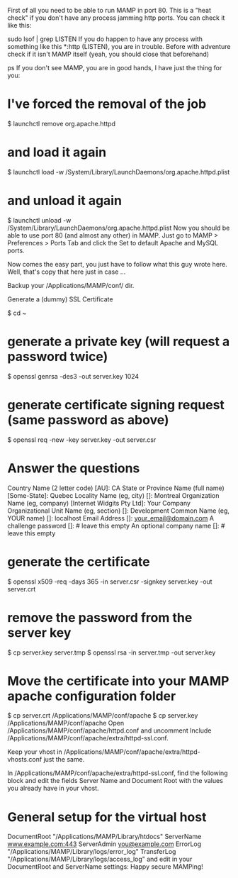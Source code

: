 First of all you need to be able to run MAMP in port 80. This is a "heat check" if you don't have any process jamming http ports. You can check it like this:

sudo lsof | grep LISTEN
If you do happen to have any process with something like this *:http (LISTEN), you are in trouble. Before with adventure check if it isn't MAMP itself (yeah, you should close that beforehand)

ps <pid of that process>
If you don't see MAMP, you are in good hands, I have just the thing for you:

# I've forced the removal of the job
$ launchctl remove org.apache.httpd

# and load it again
$ launchctl load -w /System/Library/LaunchDaemons/org.apache.httpd.plist

# and unload it again
$ launchctl unload -w /System/Library/LaunchDaemons/org.apache.httpd.plist
Now you should be able to use port 80 (and almost any other) in MAMP. Just go to MAMP > Preferences > Ports Tab and click the Set to default Apache and MySQL ports.

Now comes the easy part, you just have to follow what this guy wrote here. Well, that's copy that here just in case ...

Backup your /Applications/MAMP/conf/ dir.

Generate a (dummy) SSL Certificate

$ cd ~

# generate a private key (will request a password twice)
$ openssl genrsa -des3 -out server.key 1024
 
# generate certificate signing request (same password as above)
$ openssl req -new -key server.key -out server.csr
 
# Answer the questions
Country Name (2 letter code) [AU]: CA
State or Province Name (full name) [Some-State]: Quebec
Locality Name (eg, city) []: Montreal
Organization Name (eg, company) [Internet Widgits Pty Ltd]: Your Company
Organizational Unit Name (eg, section) []: Development
Common Name (eg, YOUR name) []: localhost
Email Address []: your_email@domain.com
A challenge password []: # leave this empty
An optional company name []: # leave this empty
 
# generate the certificate
$ openssl x509 -req -days 365 -in server.csr -signkey server.key -out server.crt
 
# remove the password from the server key
$ cp server.key server.tmp
$ openssl rsa -in server.tmp -out server.key
 
# Move the certificate into your MAMP apache configuration folder
$ cp server.crt /Applications/MAMP/conf/apache
$ cp server.key /Applications/MAMP/conf/apache
Open /Applications/MAMP/conf/apache/httpd.conf and uncomment Include /Applications/MAMP/conf/apache/extra/httpd-ssl.conf.

Keep your vhost in /Applications/MAMP/conf/apache/extra/httpd-vhosts.conf just the same.

In /Applications/MAMP/conf/apache/extra/httpd-ssl.conf, find the following block and edit the fields Server Name and Document Root with the values you already have in your vhost.

#   General setup for the virtual host
DocumentRoot "/Applications/MAMP/Library/htdocs"
ServerName www.example.com:443
ServerAdmin you@example.com
ErrorLog "/Applications/MAMP/Library/logs/error_log"
TransferLog "/Applications/MAMP/Library/logs/access_log"
and edit in your DocumentRoot and ServerName settings:
Happy secure MAMPing!
